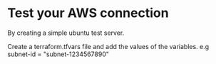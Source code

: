 # Test your AWS connection

By creating a simple ubuntu test server. 

Create a terraform.tfvars file and add the values of the variables. e.g subnet-id = "subnet-1234567890"
